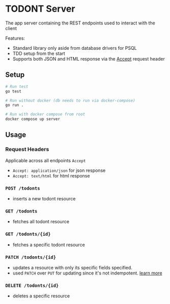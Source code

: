 # TODONT Server

The app server containing the REST endpoints used to interact with the client

Features:
- Standard library only aside from database drivers for PSQL
- TDD setup from the start
- Supports both JSON and HTML response via the [Accept](https://developer.mozilla.org/en-US/docs/Web/HTTP/Headers/Accept) request header

## Setup
```bash
# Run test
go test

# Run without docker (db needs to run via docker-compose)
go run .

# Run with docker compose from root
docker compose up server
```

## Usage

### Request Headers
Applicable across all endpoints
`Accept`
  - `Accept: application/json` for json response
  - `Accept: text/html` for html response

### `POST /todonts`
- inserts a new todont resource

### `GET /todonts`
- fetches all todont resource

### `GET /todonts/{id}`
- fetches a specific todont resource

### `PATCH /todonts/{id}`
- updates a resource with only its specific fields specified.
- used `PATCH` over `PUT` for updating since it's not indempotent. [learn more](https://stackoverflow.com/a/34400076)

### `DELETE /todonts/{id}`
- deletes a specific resource
